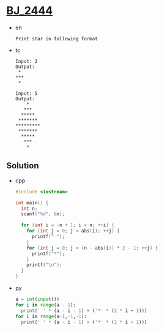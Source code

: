 # [BJ_2444](https://acmicpc.net/problem/2444)

* en

  ```en
  Print star in following format
  ```

* tc

  ```tc
  Input: 2
  Output:
   *
  ***
   *

  Input: 5
  Output:
      *
     ***
    *****
   *******
  *********
   *******
    *****
     ***
      *
  ```

## Solution

* cpp

  ```cpp
  #include <iostream>

  int main() {
    int n;
    scanf("%d", &n);

    for (int i = -n + 1; i < n; ++i) {
      for (int j = 0; j < abs(i); ++j) {
        printf(" ");
      }
      for (int j = 0; j < (n - abs(i)) * 2 - 1; ++j) {
        printf("*");
      }
      printf("\n");
    }
  }
  ```

* py

  ```py
  a = int(input())
  for i in range(a - 1):
    print(' ' * (a - i - 1) + ('*' * (2 * i + 1)))
  for i in range(a-1,-1,-1):
    print(' ' * (a - i - 1) + ('*' * (2 * i + 1)))
  ```
